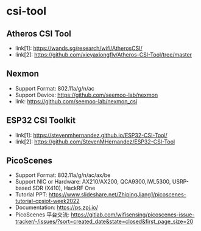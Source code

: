 # csi-tool

## Atheros CSI Tool
- link[1]: https://wands.sg/research/wifi/AtherosCSI/
- link[2]: https://github.com/xieyaxiongfly/Atheros-CSI-Tool/tree/master
  
## Nexmon
- Support Format: 802.11a/g/n/ac
- Support Device: https://github.com/seemoo-lab/nexmon
- link: https://github.com/seemoo-lab/nexmon_csi
  
## ESP32 CSI Toolkit
- link[1]: https://stevenmhernandez.github.io/ESP32-CSI-Tool/
- link[2]: https://github.com/StevenMHernandez/ESP32-CSI-Tool

## PicoScenes
- Support Format: 802.11a/g/n/ac/ax/be
- Support NIC or Hardware: AX210/AX200, QCA9300,IWL5300, USRP-based SDR (X410), HackRF One
- Tutorial PPT: https://www.slideshare.net/ZhipingJiang1/picoscenes-tutorial-cpsiot-week2022
- Documentation: https://ps.zpj.io/
- PicoScenes 平台交流: https://gitlab.com/wifisensing/picoscenes-issue-tracker/-/issues/?sort=created_date&state=closed&first_page_size=20
